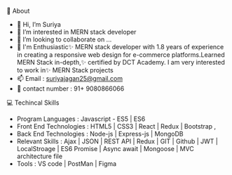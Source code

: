 👲 About
- 👋 Hi, I’m Suriya
- 👀 I’m interested in MERN stack developer 
- 💞️ I’m looking to collaborate on ...
- 📑 I'm Enthusiastic✨ MERN stack developer with 1.8 years of experience in creating a responsive web design for e-commerce platforms.Learned MERN Stack in-depth,✨ certified by DCT Academy. I am very interested to work in✨ MERN Stack projects
- 📫 Email : suriyajagan25@gmail.com
- 📱 contact number : 91+ 9080866066 

💻 Techincal Skills
- Program Languages : Javascript - ES5 | ES6
- Front End Technologies : HTML5 | CSS3 | React | Redux | Bootstrap ,
- Back End Technologies : Node-js | Express-js | MongoDB 
- Relevant Skills : Ajax | JSON | REST API | Redux | GIT |  Github | JWT | LocalStroage | ES6 Promise | Async await | Mongoose | MVC architecture file
- Tools : VS code | PostMan | Figma
<!---
Enthusiastic✨ MERN stack developer with 1.6 years of UI/UX Engineer experience in creating a responsive web design for e-commerce platforms.
Learned MERN Stack in-depth,✨ certified by DCT Academy. I am very interested to work in✨ MERN Stack projects
--->
